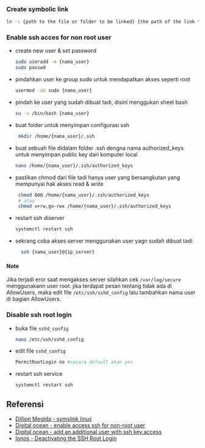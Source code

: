 ### Create symbolic link 
```bash
ln -s {path to the file or folder to be linked} {the path of the link to be created}
```
### Enable ssh acces for non root user
- create new user & set password
    ```bash
    sudo useradd -m {nama_user}
    sudo passwd
    ```
- pindahkan user ke group sudo untuk mendapatkan akses seperti root
  ```bash
  usermod -aG sudo {nama_user}
  ```
- pindah ke user yang sudah dibuat tadi, disini menggukan sheel bash
  ```bash
  su -s /bin/bash {nama_user}
  ```
- buat folder untuk menyimpan configurasi ssh
  ```bash
   mkdir /home/{nama_user}/.ssh
  ```
- buat sebuah file didalam folder .ssh dengna nama authorized_keys untuk menyimpan public key dari komputer local
  ```bash
  nano /home/{nama_user}/.ssh/authorized_keys
  ```
- pastikan chmod dari file tadi hanya user yang bersangkutan yang mempunyai hak akses read & write 
  ```bash
   chmod 600 /home/{nama_user}/.ssh/authorized_keys
   # atau
   chmod u+rw,go-rwx /home/{nama_user}/.ssh/authorized_keys
  ```

- restart ssh diserver
  ```bash
  systemctl restart ssh
  ```
- sekrang coba akses server menggunakan user yagn sudah dibuat tadi
  ```bash
    ssh {nama_user}@{ip_server}
  ```

#### Note

Jika terjadi eror saat mengakses server silahkan cek ```/var/log/secure``` menggunakann user root. jika terdapat pesan tentang tidak ada di AllowUsers, maka edit file ```/etc/ssh/sshd_config``` lalu tambahkan nama user di bagian AllowUsers.


### Disable ssh root login
- buka file ```sshd_config```
  ```bash
  nano /etc/ssh/sshd_config
  ```
- edit file ```sshd_config```
  ```bash
  PermitRootLogin no #secara default akan yes
  ```
- restart ssh service
  ```bash
  systemctl restart ssh
  ```



## Referensi
- [Dillion Megida - symslink linux](https://www.freecodecamp.org/news/symlink-tutorial-in-linux-how-to-create-and-remove-a-symbolic-link/)
- [Digital ocean - enable access ssh for non-root user](https://www.digitalocean.com/community/questions/how-to-enable-ssh-access-for-non-root-users)
- [Digital ocean - add an additional user with ssh key access](https://www.digitalocean.com/community/questions/i-want-to-add-an-additional-user-with-ssh-key-access)
- [Ionos - Deactivating the SSH Root Login](https://www.ionos.com/help/server-cloud-infrastructure/getting-started/important-security-information-for-your-server/deactivating-the-ssh-root-login/)